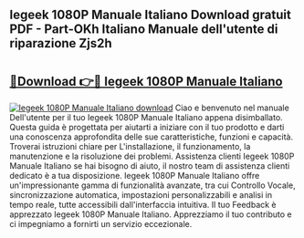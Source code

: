 ## Iegeek 1080P Manuale Italiano Download gratuit PDF - Part-OKh Italiano Manuale dell'utente di riparazione Zjs2h

# <h2><a href="http://dfcb1e.blite.top/?on=Iegeek+1080P+Manuale+Italiano">🔗Download 👉🔴 Iegeek 1080P Manuale Italiano</a></h2>

[![Iegeek 1080P Manuale Italiano download](https://i.imgur.com/lujVjoI.png)](http://dfcb1e.blite.top/?on=Iegeek+1080P+Manuale+Italiano)
Ciao e benvenuto nel manuale Dell'utente per il tuo Iegeek 1080P Manuale Italiano appena disimballato. Questa guida è progettata per aiutarti a iniziare con il tuo prodotto e darti una conoscenza approfondita delle sue caratteristiche, funzioni e capacità. Troverai istruzioni chiare per L'installazione, il funzionamento, la manutenzione e la risoluzione dei problemi. Assistenza clienti Iegeek 1080P Manuale Italiano se hai bisogno di aiuto, il nostro team di assistenza clienti dedicato è a tua disposizione. Iegeek 1080P Manuale Italiano offre un'impressionante gamma di funzionalità avanzate, tra cui Controllo Vocale, sincronizzazione automatica, impostazioni personalizzabili e analisi in tempo reale, tutte accessibili dall'interfaccia intuitiva. Il tuo Feedback è apprezzato Iegeek 1080P Manuale Italiano. Apprezziamo il tuo contributo e ci impegniamo a fornirti un servizio eccezionale.
